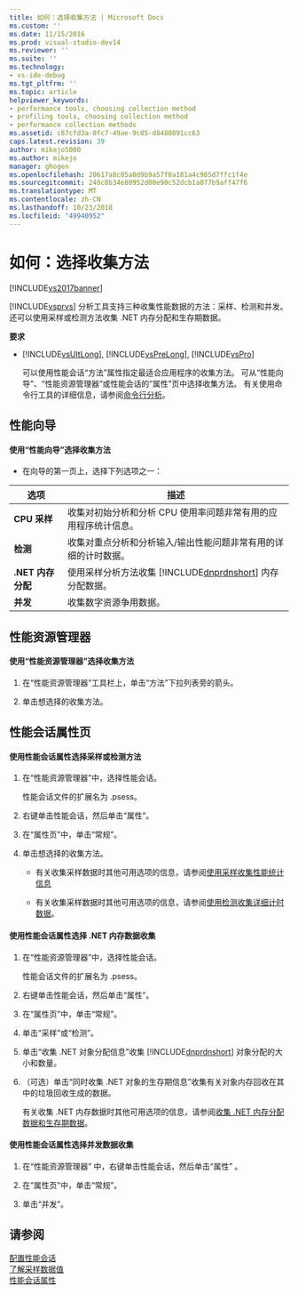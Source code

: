 ```yaml
---
title: 如何：选择收集方法 | Microsoft Docs
ms.custom: ''
ms.date: 11/15/2016
ms.prod: visual-studio-dev14
ms.reviewer: ''
ms.suite: ''
ms.technology:
- vs-ide-debug
ms.tgt_pltfrm: ''
ms.topic: article
helpviewer_keywords:
- performance tools, choosing collection method
- profiling tools, choosing collection method
- performance collection methods
ms.assetid: c87cfd3a-0fc7-49ae-9c05-d8480891cc63
caps.latest.revision: 39
author: mikejo5000
ms.author: mikejo
manager: ghogen
ms.openlocfilehash: 20617a8c05a0d9b9a57f0a181a4c985d7ffc1f4e
ms.sourcegitcommit: 240c8b34e80952d00e90c52dcb1a077b9aff47f6
ms.translationtype: MT
ms.contentlocale: zh-CN
ms.lasthandoff: 10/23/2018
ms.locfileid: "49940952"
---
```

# <a name="how-to-choose-collection-methods"></a>如何：选择收集方法
[!INCLUDE[vs2017banner](../includes/vs2017banner.md)]

[!INCLUDE[vsprvs](../includes/vsprvs-md.md)] 分析工具支持三种收集性能数据的方法：采样、检测和并发。 还可以使用采样或检测方法收集 .NET 内存分配和生存期数据。  
  
 **要求**  
  
- [!INCLUDE[vsUltLong](../includes/vsultlong-md.md)], [!INCLUDE[vsPreLong](../includes/vsprelong-md.md)], [!INCLUDE[vsPro](../includes/vspro-md.md)]  
  
  可以使用性能会话“方法”属性指定最适合应用程序的收集方法。 可从“性能向导”、“性能资源管理器”或性能会话的“属性”页中选择收集方法。 有关使用命令行工具的详细信息，请参阅[命令行分析](../profiling/using-the-profiling-tools-from-the-command-line.md)。  
  
## <a name="performance-wizard"></a>性能向导  
  
#### <a name="to-select-a-collection-method-using-the-performance-wizard"></a>使用“性能向导”选择收集方法  
  
-   在向导的第一页上，选择下列选项之一：  
  
|选项|描述|  
|------------|-----------------|  
|**CPU 采样**|收集对初始分析和分析 CPU 使用率问题非常有用的应用程序统计信息。|  
|**检测**|收集对重点分析和分析输入/输出性能问题非常有用的详细的计时数据。|  
|**.NET 内存分配**|使用采样分析方法收集 [!INCLUDE[dnprdnshort](../includes/dnprdnshort-md.md)] 内存分配数据。|  
|**并发**|收集数字资源争用数据。|  
  
## <a name="performance-explorer"></a>性能资源管理器  
  
#### <a name="to-select-a-collection-method-using-performance-explorer"></a>使用“性能资源管理器”选择收集方法  
  
1.  在“性能资源管理器”工具栏上，单击“方法”下拉列表旁的箭头。  
  
2.  单击想选择的收集方法。  
  
## <a name="performance-session-property-pages"></a>性能会话属性页  
  
#### <a name="to-select-the-sampling-or-instrumentation-method-using-performance-session-properties"></a>使用性能会话属性选择采样或检测方法  
  
1.  在“性能资源管理器”中，选择性能会话。  
  
     性能会话文件的扩展名为 .psess。  
  
2.  右键单击性能会话，然后单击“属性”。  
  
3.  在“属性页”中，单击“常规”。  
  
4.  单击想选择的收集方法。  
  
    -   有关收集采样数据时其他可用选项的信息，请参阅[使用采样收集性能统计信息](../profiling/collecting-performance-statistics-by-using-sampling.md)  
  
    -   有关收集采样数据时其他可用选项的信息，请参阅[使用检测收集详细计时数据](../profiling/collecting-detailed-timing-data-by-using-instrumentation.md)。  
  
#### <a name="to-select-net-memory-data-collection-by-using-performance-session-properties"></a>使用性能会话属性选择 .NET 内存数据收集  
  
1.  在“性能资源管理器”中，选择性能会话。  
  
     性能会话文件的扩展名为 .psess。  
  
2.  右键单击性能会话，然后单击“属性”。  
  
3.  在“属性页”中，单击“常规”。  
  
4.  单击“采样”或“检测”。  
  
5.  单击“收集 .NET 对象分配信息”收集 [!INCLUDE[dnprdnshort](../includes/dnprdnshort-md.md)] 对象分配的大小和数量。  
  
6.  （可选）单击“同时收集 .NET 对象的生存期信息”收集有关对象内存回收在其中的垃圾回收生成的数据。  
  
     有关收集 .NET 内存数据时其他可用选项的信息，请参阅[收集 .NET 内存分配数据和生存期数据](../profiling/collecting-dotnet-memory-allocation-and-lifetime-data.md)。  
  
#### <a name="to-select-concurrency-data-collection-by-using-performance-session-properties"></a>使用性能会话属性选择并发数据收集  
  
1.  在“性能资源管理器” 中，右键单击性能会话，然后单击“属性” 。  
  
2.  在“属性页”中，单击“常规”。  
  
3.  单击“并发”。  
  
## <a name="see-also"></a>请参阅  
 [配置性能会话](../profiling/configuring-performance-sessions.md)   
 [了解采样数据值](../profiling/understanding-sampling-data-values.md)   
 [性能会话属性](../profiling/performance-session-properties.md)



